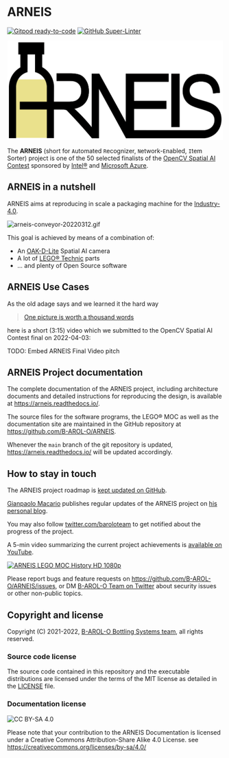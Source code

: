 # ARNEIS

[![Gitpod ready-to-code](https://img.shields.io/badge/Gitpod-ready--to--code-908a85?logo=gitpod)](https://gitpod.io/#https://github.com/B-AROL-O/ARNEIS)
[![GitHub Super-Linter](https://github.com/B-AROL-O/ARNEIS/workflows/Lint%20Code%20Base/badge.svg)](https://github.com/marketplace/actions/super-linter)

<a href="https://arneis.readthedocs.io/">![ARNEIS logo](docs/images/arneis-logo.png)</a>

The **ARNEIS** (short for `A`utomated `R`ecognizer, `N`etwork-`E`nabled, `I`tem Sorter) project is one of the 50 selected finalists of the [OpenCV Spatial AI Contest](https://opencv.org/opencv-spatial-ai-contest/) sponsored by [Intel&reg;](https://www.intel.com/) and [Microsoft Azure](https://azure.microsoft.com/).

## ARNEIS in a nutshell

ARNEIS aims at reproducing in scale a packaging machine for the [Industry-4.0](https://en.wikipedia.org/wiki/Fourth_Industrial_Revolution).

![arneis-conveyor-20220312.gif](https://github.com/B-AROL-O/ARNEIS/raw/main/mocs/project/arneis-conveyor-20220312.gif)

This goal is achieved by means of a combination of:
- An [OAK-D-Lite](https://docs.luxonis.com/projects/hardware/en/latest/pages/DM9095.html) Spatial AI camera
- A lot of [LEGO&reg; Technic](https://www.lego.com/) parts
- ... and plenty of Open Source software

## ARNEIS Use Cases

As the old adage says and we learned it the hard way

> [One picture is worth a thousand words](https://en.wikipedia.org/wiki/A_picture_is_worth_a_thousand_words)

here is a short (3:15) video which we submitted to the OpenCV Spatial AI Contest final on 2022-04-03:

TODO: Embed ARNEIS Final Video pitch

## ARNEIS Project documentation

The complete documentation of the ARNEIS project, including architecture documents and detailed instructions for reproducing the design, is available at <https://arneis.readthedocs.io/>.

The source files for the software programs, the LEGO&reg; MOC as well as the documentation site are maintained in the GitHub repository at <https://github.com/B-AROL-O/ARNEIS>.

Whenever the `main` branch of the git repository is updated, <https://arneis.readthedocs.io/> will be updated accordingly.

## How to stay in touch

The ARNEIS project roadmap is [kept updated on GitHub](https://github.com/B-AROL-O/ARNEIS/milestones?direction=asc&sort=due_date&state=open).

[Gianpaolo Macario](https://github.com/gmacario/) publishes regular updates of the ARNEIS project on [his personal blog](https://gmacario.github.io/posts).

You may also follow [twitter.com/baroloteam](https://twitter.com/baroloteam) to get notified about the progress of the project.

A 5-min video summarizing the current project achievements is [available on YouTube](https://www.youtube.com/watch?v=ZKtS8KgnbAY).

[![ARNEIS LEGO MOC History HD 1080p](https://img.youtube.com/vi/S-DiK0UgNBY/0.jpg)](https://www.youtube.com/watch?v=S-DiK0UgNBY "ARNEIS LEGO MOC History HD 1080p")

Please report bugs and feature requests on <https://github.com/B-AROL-O/ARNEIS/issues>, or DM [B-AROL-O Team on Twitter](https://twitter.com/baroloteam) about security issues or other non-public topics.

## Copyright and license

Copyright (C) 2021-2022, [B-AROL-O Bottling Systems team](https://github.com/B-AROL-O), all rights reserved.

### Source code license

The source code contained in this repository and the executable distributions are licensed under the terms of the MIT license as detailed in the [LICENSE](LICENSE) file.

### Documentation license

![CC BY-SA 4.0](https://i.creativecommons.org/l/by-sa/4.0/88x31.png)

Please note that your contribution to the ARNEIS Documentation is licensed under a Creative Commons Attribution-Share Alike 4.0 License. see <https://creativecommons.org/licenses/by-sa/4.0/>

<!-- EOF -->
